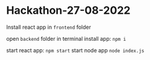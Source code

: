 # Hackathon-27-08-2022
Install react app in `frontend` folder

open `backend` folder in terminal
install app: `npm i`

start react app: `npm start`
start node app `node index.js`
